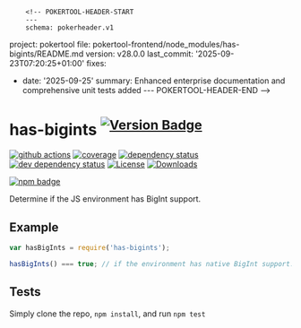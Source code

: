         <!-- POKERTOOL-HEADER-START
        ---
        schema: pokerheader.v1
project: pokertool
file: pokertool-frontend/node_modules/has-bigints/README.md
version: v28.0.0
last_commit: '2025-09-23T07:20:25+01:00'
fixes:
- date: '2025-09-25'
  summary: Enhanced enterprise documentation and comprehensive unit tests added
        ---
        POKERTOOL-HEADER-END -->
# has-bigints <sup>[![Version Badge][npm-version-svg]][package-url]</sup>

[![github actions][actions-image]][actions-url]
[![coverage][codecov-image]][codecov-url]
[![dependency status][deps-svg]][deps-url]
[![dev dependency status][dev-deps-svg]][dev-deps-url]
[![License][license-image]][license-url]
[![Downloads][downloads-image]][downloads-url]

[![npm badge][npm-badge-png]][package-url]

Determine if the JS environment has BigInt support.

## Example

```js
var hasBigInts = require('has-bigints');

hasBigInts() === true; // if the environment has native BigInt support. Not polyfillable, not forgeable.
```

## Tests
Simply clone the repo, `npm install`, and run `npm test`

[package-url]: https://npmjs.org/package/has-bigints
[npm-version-svg]: https://versionbadg.es/inspect-js/has-bigints.svg
[deps-svg]: https://david-dm.org/inspect-js/has-bigints.svg
[deps-url]: https://david-dm.org/inspect-js/has-bigints
[dev-deps-svg]: https://david-dm.org/inspect-js/has-bigints/dev-status.svg
[dev-deps-url]: https://david-dm.org/inspect-js/has-bigints#info=devDependencies
[npm-badge-png]: https://nodei.co/npm/has-bigints.png?downloads=true&stars=true
[license-image]: https://img.shields.io/npm/l/has-bigints.svg
[license-url]: LICENSE
[downloads-image]: https://img.shields.io/npm/dm/has-bigints.svg
[downloads-url]: https://npm-stat.com/charts.html?package=has-bigints
[codecov-image]: https://codecov.io/gh/inspect-js/has-bigints/branch/main/graphs/badge.svg
[codecov-url]: https://app.codecov.io/gh/inspect-js/has-bigints/
[actions-image]: https://img.shields.io/endpoint?url=https://github-actions-badge-u3jn4tfpocch.runkit.sh/inspect-js/has-bigints
[actions-url]: https://github.com/inspect-js/has-bigints/actions
